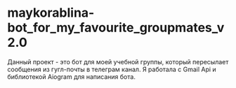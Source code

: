 # maykorablina-bot_for_my_favourite_groupmates_v2.0
Данный проект - это бот для моей учебной группы, который пересылает сообщения из гугл-почты в телеграм канал. 
Я работала с Gmail Api и библиотекой Aiogram для написания бота.
